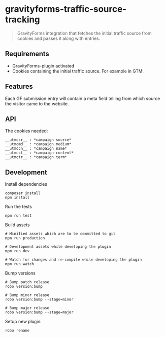 # gravityforms-traffic-source-tracking

> GravityForms integration that fetches the initial traffic source from cookies and passes it along with entries.

## Requirements

* GravityForms-plugin activated
* Cookies containing the initial traffic source. For example in GTM.

## Features

Each GF submission entry will contain a meta field telling from which source the visitor came to the website.

## API

The cookies needed:

    __utmcsr__ : *campaign source*
    __utmcmd__ : *campaign medium*
    __utmccn__ : *campaign name*
    __utmcct__ : *campaign content*
    __utmctr__ : *campaign term*

## Development

Install dependencies

    composer install
    npm install

Run the tests

    npm run test

Build assets

    # Minified assets which are to be committed to git
    npm run production

    # Development assets while developing the plugin
    npm run dev

    # Watch for changes and re-compile while developing the plugin
    npm run watch

Bump versions

    # Bump patch release
    robo version:bump

    # Bump minor release
    robo version:bump --stage=minor

    # Bump major release
    robo version:bump --stage=major

Setup new plugin

    robo rename
